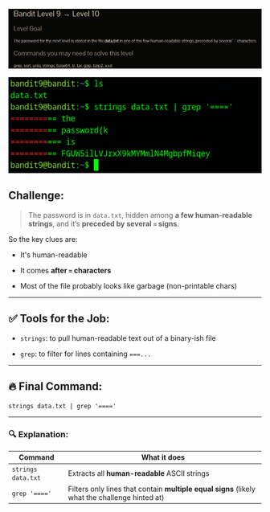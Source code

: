 ![](../../../assets/Pasted%20image%2020250726223637.png)

![](../../../assets/Pasted%20image%2020250726223830.png)

## Challenge:

> The password is in `data.txt`, hidden among **a few human-readable strings**, and it’s **preceded by several `=` signs**.

So the key clues are:

- It's human-readable
    
- It comes **after `=` characters**
    
- Most of the file probably looks like garbage (non-printable chars)
    

---

## ✅ Tools for the Job:

- `strings`: to pull human-readable text out of a binary-ish file
    
- `grep`: to filter for lines containing `===...`
    

---

## 🔥 Final Command:


`strings data.txt | grep '===='`

---

### 🔍 Explanation:

|Command|What it does|
|---|---|
|`strings data.txt`|Extracts all **human-readable** ASCII strings|
|`grep '===='`|Filters only lines that contain **multiple equal signs** (likely what the challenge hinted at)|